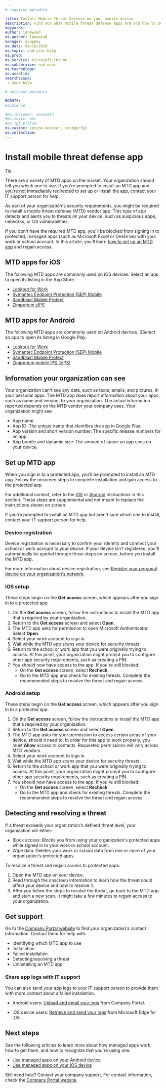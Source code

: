 ```yaml
---
# required metadata

title: Install Mobile Threat Defense on your mobile device
description: Find out what mobile threat defense apps are and how to set one up. 
keywords:
author: lenewsad
ms.author: lanewsad  
manager: dougeby
ms.date: 08/18/2020
ms.topic: end-user-help
ms.prod:
ms.service: microsoft-intune
ms.subservice: end-user
ms.technology:
ms.assetid: 
searchScope:
 - User help

# optional metadata

ROBOTS:  
#audience:

#ms.reviewer: aanavath  
#ms.suite: ems
#ms.tgt_pltfrm:
ms.custom: intune-enduser, contperfq1
ms.collection: 
---  
```


# Install mobile threat defense app  

> [!TIP]
> There are a variety of MTD apps on the market. Your organization should tell you which one to use. If you're prompted to install an MTD app and you're not immediately redirected to set up or install the app, contact your IT support person for help.  

As part of your organization's security requirements, you might be required to install a mobile threat defense (MTD) vendor app. This type of app detects and alerts you to threats on your device, such as suspicious apps, networks, or OS vulnerabilities.  

If you don't have the required MTD app, you'll be blocked from signing in to protected, managed apps (such as Microsoft Excel or OneDrive) with your work or school account. In this article, you'll learn [how to set up an MTD app](set-up-mobile-threat-defense.md#set-up-mtd-app) and regain access.    

## MTD apps for iOS
The following MTD apps are commonly used on iOS devices. Select an app to open its listing in the App Store.   

* [Lookout for Work](https://go.microsoft.com/fwlink/?linkid=2139367)
* [Symantec Endpoint Protection (SEP) Mobile](https://go.microsoft.com/fwlink/?linkid=2139141)
* [Sandblast Mobile Protect](https://go.microsoft.com/fwlink/?linkid=2139231)
* [Zimperium zIPS](https://go.microsoft.com/fwlink/?linkid=2139232)


## MTD apps for Android 
The following MTD apps are commonly used on Android devices. SSelect an app to open its listing in Google Play.  

* [Lookout for Work](https://go.microsoft.com/fwlink/?linkid=2139453)
* [Symantec Endpoint Protection (SEP) Mobile](https://go.microsoft.com/fwlink/?linkid=2139454)
* [Sandblast Mobile Protect](https://go.microsoft.com/fwlink/?linkid=2139455)
* [Zimperium mobile IPS (zIPS)](https://go.microsoft.com/fwlink/?linkid=2139142)  


## Information your organization can see   

Your organization can't see any data, such as texts, emails, and pictures, in your personal apps. The MTD app does report information about your apps, such as name and version, to your organization. The actual information reported depends on the MTD vendor your company uses. Your organization might see:   

* App name  
* App ID: The unique name that identifies the app in Google Play.  
* App version and short version number: The specific release numbers for an app.  
* App bundle and dynamic size: The amount of space an app uses on your device. 


## Set up MTD app 
When you sign in to a protected app, you'll be prompted to install an MTD app. Follow the onscreen steps to complete installation and gain access to the protected app. 

For additional context, refer to the [iOS](set-up-mobile-threat-defense.md#ios-setup) or [Android](set-up-mobile-threat-defense.md#android-setup) instructions in this section. These steps are supplemental and not meant to replace the instructions shown on screen. 

If you're prompted to install an MTD app but aren't sure which one to install, contact your IT support person for help.  

### Device registration  
Device registration is necessary to confirm your identity and connect your school or work account to your device. If your device isn't registered, you'll automatically be guided through those steps on screen, before you install the MTD app.   

For more information about device registration, see [Register your personal device on your organization's network](https://docs.microsoft.com/azure/active-directory/user-help/user-help-register-device-on-network).  

### iOS setup  
These steps begin on the **Get access** screen, which appears after you sign in to a protected app.  

1. On the **Get access** screen, follow the instructions to install the MTD app that's required by your organization.   
2. Return to the **Get access** screen and select **Open**.  
3. The MTD app asks for permission to open Microsoft Authenticator. Select **Open**. 
4. Select your work account to sign in. 
5. Wait while the MTD app scans your device for security threats. 
6. Return to the school or work app that you were originally trying to access. At this point, your organization might prompt you to configure other app security requirements, such as creating a PIN.   
7. You should now have access to the app. If you're still blocked:  
    * On the **Get access** screen, select **Recheck**.  
    * Go to the MTD app and check for existing threats. Complete the recommended steps to resolve the threat and regain access.    

### Android setup 
These steps begin on the **Get access** screen, which appears after you sign in to a protected app.  

1. On the **Get access** screen, follow the instructions to install the MTD app that's required by your organization.  
2. Return to the **Get access** screen and select **Open**.  
3. The MTD app asks for your permission to access certain areas of your device, should it need to. In order for this app to work properly, you must **Allow** access to contacts. Requested permissions will vary across MTD vendors.  
4. Select your work account to sign in.  
5. Wait while the MTD app scans your device for security threats.  
6. Return to the school or work app that you were originally trying to access. At this point, your organization might prompt you to configure other app security requirements, such as creating a PIN.  
7. You should now have access to the app. If you're still blocked:  
    * On the **Get access** screen, select **Recheck**.  
    * Go to the MTD app and check for existing threats. Complete the recommended steps to resolve the threat and regain access.  


## Detecting and resolving a threat
If a threat exceeds your organization's defined threat level, your organization will either:  
   
* Block access: Blocks you from using your organization's protected apps while signed in to your work or school account.  
* Wipe data: Deletes your work or school data from one or more of your organization's protected apps.  

To resolve a threat and regain access to protected apps:  

1. Open the MTD app on your device.     
2. Read through the onscreen information to learn how the threat could affect your device and how to resolve it. 
3. After you follow the steps to resolve the threat, go back to the MTD app and start a new scan. It might take a few minutes to regain access to your organization.  

## Get support
Go to the [Company Portal website](https://go.microsoft.com/fwlink/?linkid=2010980) to find your organization's contact information. Contact them for help with:

* Identifying which MTD app to use  
* Installation  
* Failed installation  
* Detecting/resolving a threat  
* Uninstalling an MTD app   
 

### Share app logs with IT support
You can also send your app logs to your IT support person to provide them with more context about a failed installation.  
* Android users: [Upload and email your logs](https://docs.microsoft.com/mem/intune/user-help/send-logs-to-your-it-admin-by-email-android) from Company Portal.   

* iOS device users: [Retrieve and send your logs](https://docs.microsoft.com/intune/apps/manage-microsoft-edge#use-microsoft-edge-to-access-managed-app-logs) from Microsoft Edge for iOS.  


## Next steps  

See the following articles to learn more about how managed apps work, how to get them, and how to recognize that you're using one.  

* [Use managed apps on your Android device](use-managed-apps-on-your-device-android.md)
* [Use managed apps on your iOS device](use-managed-apps-on-your-device-ios.md)  

Still need help? Contact your company support. For contact information, check the [Company Portal website](https://go.microsoft.com/fwlink/?linkid=2010980).

